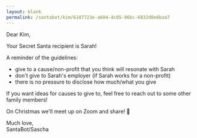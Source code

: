 ```yaml
---
layout: blank
permalink: /santabot/kim/6187723e-a604-4c05-96bc-6832d0e6baa7
---
```


Dear Kim,

Your Secret Santa recipient is Sarah!

A reminder of the guidelines:
* give to a cause/non-profit that you think will resonate with Sarah
* don't give to Sarah's employer (if Sarah works for a non-profit)
* there is no pressure to disclose how much/what you give

If you want ideas for causes to give to, feel free to reach out to some other family members! 

On Christmas we'll meet up on Zoom and share! 🎅

Much love,  
SantaBot/Sascha
